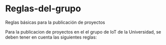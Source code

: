 # Reglas-del-grupo
Reglas básicas para la publicación de proyectos

Para la publicacion de proyectos en el el grupo de IoT de la Universidad, se deben tener en cuenta las siguientes reglas:
